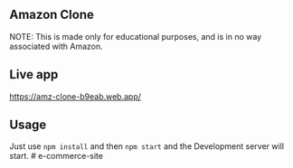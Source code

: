 ## Amazon Clone

NOTE: This is made only for educational purposes, and is in no way associated with Amazon.

## Live app

<a href="https://amz-clone-b9eab.web.app/" target="_blank">https://amz-clone-b9eab.web.app/</a>

## Usage

Just use <code>npm install</code> and then <code>npm start</code> and the Development server will start.
#   e - c o m m e r c e - s i t e  
 